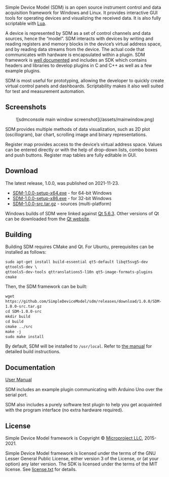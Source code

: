 Simple Device Model (SDM) is an open source instrument control and data acquisition framework for Windows and Linux. It provides interactive GUI tools for operating devices and visualizing the received data. It is also fully scriptable with [Lua](https://www.lua.org).

A device is represented by SDM as a set of control channels and data sources, hence the “model”. SDM interacts with devices by writing and reading registers and memory blocks in the device’s virtual address space, and by reading data streams from the device. The actual code that communicates with hardware is encapsulated within a plugin. SDM framework is [well documented](https://github.com/SimpleDeviceModel/sdm/raw/master/doc/manual.pdf) and includes an SDK which contains headers and libraries to develop plugins in C and C++ as well as a few example plugins.

SDM is most useful for prototyping, allowing the developer to quickly create virtual control panels and dashboards. Scriptability makes it also well suited for test and measurement automation.

## Screenshots

<p align="center">![sdmconsole main window screenshot](/assets/mainwindow.png)</p>

SDM provides multiple methods of data visualization, such as 2D plot (oscillogram), bar chart, scrolling image and binary representations.

<!-- Register map screenshots -->

Register map provides access to the device’s virtual address space. Values can be entered directly or with the help of drop-down lists, combo boxes and push buttons. Register map tables are fully editable in GUI.

## Download

The latest release, 1.0.0, was published on 2021-11-23.

* [SDM-1.0.0-setup-x64.exe](https://github.com/SimpleDeviceModel/sdm/releases/download/1.0.0/SDM-1.0.0-setup-x64.exe) - for 64-bit Windows
* [SDM-1.0.0-setup-x86.exe](https://github.com/SimpleDeviceModel/sdm/releases/download/1.0.0/SDM-1.0.0-setup-x86.exe) - for 32-bit Windows
* [SDM-1.0.0-src.tar.gz](https://github.com/SimpleDeviceModel/sdm/releases/download/1.0.0/SDM-1.0.0-src.tar.gz) - sources (multi-platform)

Windows builds of SDM were linked against [Qt 5.6.3](https://github.com/SimpleDeviceModel/sdm/releases/download/1.0.0/qt-everywhere-opensource-src-5.6.3.7z). Other versions of Qt can be downloaded from the [Qt website](https://download.qt.io/official_releases/qt/).

## Building

Building SDM requires CMake and Qt. For Ubuntu, prerequisites can be installed as follows:

```
sudo apt-get install build-essential qt5-default libqt5svg5-dev qttools5-dev \
qttools5-dev-tools qttranslations5-l10n qt5-image-formats-plugins cmake
```

Then, the SDM framework can be built:

```
wget https://github.com/SimpleDeviceModel/sdm/releases/download/1.0.0/SDM-1.0.0-src.tar.gz
cd SDM-1.0.0-src
mkdir build
cd build
cmake ../src
make -j
sudo make install
```

By default, SDM will be installed to `/usr/local`. Refer to [the manual](https://github.com/SimpleDeviceModel/sdm/raw/master/doc/manual.pdf) for detailed build instructions.

## Documentation

[User Manual](https://github.com/SimpleDeviceModel/sdm/raw/master/doc/manual.pdf)

SDM includes an example plugin communicating with Arduino Uno over the serial port.

SDM also includes a purely software test plugin to help you get acquainted with the program interface (no extra hardware required).

## License

Simple Device Model framework is Copyright © [Microproject LLC](http://www.micro-project.ru/en/), 2015-2021.

Simple Device Model framework is licensed under the terms of the GNU Lesser General Public License, either version 3 of the License, or (at your option) any later version. The SDK is licensed under the terms of the MIT license. See [license.txt](https://raw.githubusercontent.com/SimpleDeviceModel/sdm/master/doc/licenses/license.txt) for details.

